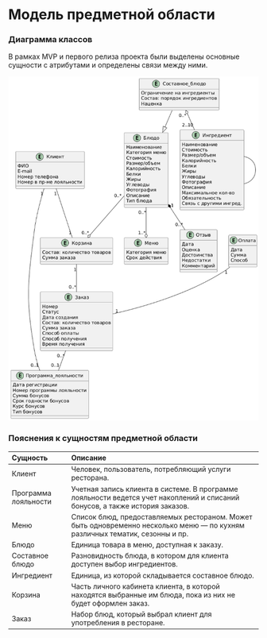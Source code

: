 # Модель предметной области

### Диаграмма классов

В рамках MVP и первого релиза проекта были выделены основные сущности с атрибутами и определены связи между ними.

![](/img/class_diagram.png)

### Пояснения к сущностям предметной области


| **Сущность**                 | **Описание**                                                                                                                                       |
|:-----------------------------|:---------------------------------------------------------------------------------------------------------------------------------------------------|
| Клиент                       | Человек, пользователь, потребляющий услуги ресторана.                                                                                              | 
| Программа лояльности         | Учетная запись клиента в системе. В программе лояльности ведется учет накоплений и списаний бонусов, а также история заказов.                      |
| Меню                         | Список блюд, предоставляемых рестораном. Может быть одновременно несколько меню — по кухням различных тематик, сезонны и пр.                       |
| Блюдо                        | Единица товара в меню, доступная к заказу.                                                                                                         |
| Составное блюдо              | Разновидность блюда, в котором для клиента доступен выбор ингредиентов.                                                                            |
| Ингредиент                   | Единица, из которой складывается составное блюдо.                                                                                                  |
| Корзина                      | Часть личного кабинета клиента, в которой находятся выбранные им блюда, пока из них не будет оформлен заказ.                                       |
| Заказ                        | Набор блюд, который выбрал клиент для употребления в ресторане.                                                                                    |

	
	
	
	
	
	
	
	
	